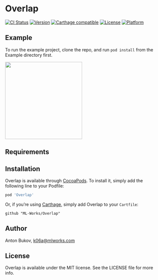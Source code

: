 # Overlap

[![CI Status](http://img.shields.io/travis/ML-Works/Overlap.svg?style=flat)](https://travis-ci.org/ML-Works/Overlap)
[![Version](https://img.shields.io/cocoapods/v/Overlap.svg?style=flat)](http://cocoapods.org/pods/Overlap)
[![Carthage compatible](https://img.shields.io/badge/Carthage-compatible-4BC51D.svg?style=flat)](https://github.com/Carthage/Carthage)
[![License](https://img.shields.io/cocoapods/l/Overlap.svg?style=flat)](http://cocoapods.org/pods/Overlap)
[![Platform](https://img.shields.io/cocoapods/p/Overlap.svg?style=flat)](http://cocoapods.org/pods/Overlap)

## Example

To run the example project, clone the repo, and run `pod install` from the Example directory first.

<image src="/images/overlap.gif" width="250">

## Requirements

## Installation

Overlap is available through [CocoaPods](http://cocoapods.org). To install
it, simply add the following line to your Podfile:

```ruby
pod 'Overlap'
```

Or, if you’re using [Carthage](https://github.com/Carthage/Carthage), simply add Overlap to your `Cartfile`:

```
github "ML-Works/Overlap"
```

## Author

Anton Bukov, k06a@mlworks.com

## License

Overlap is available under the MIT license. See the LICENSE file for more info.
